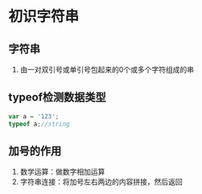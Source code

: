 # 初识字符串

## 字符串

1. 由一对双引号或单引号包起来的0个或多个字符组成的串

## typeof检测数据类型

```javascript
var a = '123';
typeof a;//string
```

## 加号的作用

1. 数学运算：做数字相加运算
2. 字符串连接：将加号左右两边的内容拼接，然后返回

